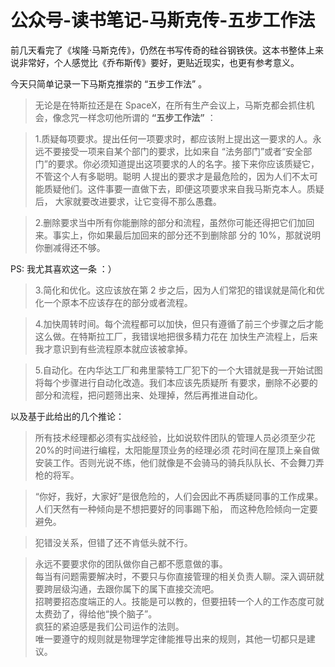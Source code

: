 # 公众号-读书笔记-马斯克传-五步工作法


前几天看完了《埃隆·马斯克传》，仍然在书写传奇的硅谷钢铁侠。这本书整体上来说非常好，个人感觉比《乔布斯传》要好，更贴近现实，也更有参考意义。

今天只简单记录一下马斯克推崇的 “五步工作法” 。

> 无论是在特斯拉还是在 SpaceX，在所有生产会议上，马斯克都会抓住机会，像念咒一样念叨他所谓的 **“五步工作法”** ：

<!--quoteend-->

> 1.质疑每项要求。提出任何一项要求时，都应该附上提出这一要求的人。永远不要接受一项来自某个部门的要求，比如来自
> “法务部门”或者“安全部门”的要求。你必须知道提出这项要求的人的名字。接下来你应该质疑它，不管这个人有多聪明。聪明
> 人提出的要求才是最危险的，因为人们不太可能质疑他们。这件事要一直做下去，即便这项要求来自我马斯克本人。质疑后，
> 大家就要改进要求，让它变得不那么愚蠢。

<!--quoteend-->

> 2.删除要求当中所有你能删除的部分和流程，虽然你可能还得把它们加回来。事实上，你如果最后加回来的部分还不到删除部
> 分的 10%，那就说明你删减得还不够。

PS: 我尤其喜欢这一条 ：）

> 3.简化和优化。这应该放在第 2 步之后，因为人们常犯的错误就是简化和优化一个原本不应该存在的部分或者流程。

<!--quoteend-->

> 4.加快周转时间。每个流程都可以加快，但只有遵循了前三个步骤之后才能这么做。在特斯拉工厂，我错误地把很多精力花在
> 加快生产流程上，后来我才意识到有些流程原本就应该被拿掉。

<!--quoteend-->

> 5.自动化。在内华达工厂和弗里蒙特工厂犯下的一个大错就是我一开始试图将每个步骤进行自动化改造。我们本应该先质疑所
> 有要求，删除不必要的部分和流程，把问题筛出来、处理掉，然后再推进自动化。

以及基于此给出的几个推论：

> 所有技术经理都必须有实战经验，比如说软件团队的管理人员必须至少花 20%的时间进行编程，太阳能屋顶业务的经理必须
>   花时间在屋顶上亲自做安装工作。否则光说不练，他们就像是不会骑马的骑兵队队长、不会舞刀弄枪的将军。

<!--quoteend-->

> “你好，我好，大家好”是很危险的，人们会因此不再质疑同事的工作成果。人们天然有一种倾向是不想把要好的同事踢下船，
>   而这种危险倾向一定要避免。

<!--quoteend-->

> 犯错没关系，但错了还不肯低头就不行。

<!--quoteend-->

> 永远不要要求你的团队做你自己都不愿意做的事。 <br />
> 每当有问题需要解决时，不要只与你直接管理的相关负责人聊。深入调研就要跨层级沟通，去跟你属下的属下直接交流吧。 <br />
> 招聘要招态度端正的人。技能是可以教的，但要扭转一个人的工作态度可就太费劲了，得给他“换个脑子”。<br />
> 疯狂的紧迫感是我们公司运作的法则。<br />
> 唯一要遵守的规则就是物理学定律能推导出来的规则，其他一切都只是建议。

